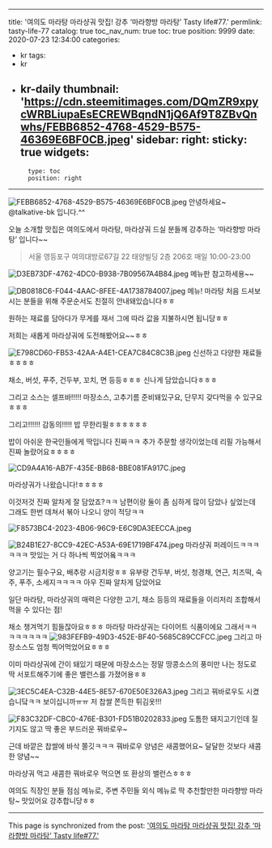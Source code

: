 
---
title: '여의도 마라탕 마라샹궈 맛집! 강추 ‘마라향방 마라탕’ Tasty life#77.'
permlink: tasty-life-77
catalog: true
toc_nav_num: true
toc: true
position: 9999
date: 2020-07-23 12:34:00
categories:
- kr
tags:
- kr
- kr-daily
thumbnail: 'https://cdn.steemitimages.com/DQmZR9xpycWRBLiupaEsECREWBqndN1jQ6Af9T8ZBvQnwhs/FEBB6852-4768-4529-B575-46369E6BF0CB.jpeg'
sidebar:
    right:
        sticky: true
widgets:
    -
        type: toc
        position: right
---


![FEBB6852-4768-4529-B575-46369E6BF0CB.jpeg](https://cdn.steemitimages.com/DQmZR9xpycWRBLiupaEsECREWBqndN1jQ6Af9T8ZBvQnwhs/FEBB6852-4768-4529-B575-46369E6BF0CB.jpeg)
안녕하세요~ @talkative-bk 입니다.^^

오늘 소개할 맛집은
여의도에서 마라탕, 마라샹궈 드실 분들께
강추하는 ‘마라향방 마라탕’ 입니다~~

> 서울 영등포구 여의대방로67길 22 
태양빌딩 2층 206호
매일 10:00-23:00


![D3EB73DF-4762-4DC0-B938-7B09567A4B84.jpeg](https://cdn.steemitimages.com/DQmSTgnvD7BVmhT6Lvq11KJTxNxbvx89DSXHoQJtY19iWSX/D3EB73DF-4762-4DC0-B938-7B09567A4B84.jpeg)
메뉴판 참고하세용~~


![DB0818C6-F044-4AAC-8FEE-4A1738784007.jpeg](https://cdn.steemitimages.com/DQmRhdGUtsV2bt1Uzqyq95p3zXk9TEXbhiHbpSCu6uhiCXr/DB0818C6-F044-4AAC-8FEE-4A1738784007.jpeg)
메뉴! 마라탕 처음 드셔보시는 분들을 위해
주문순서도 친절히 안내돼있습니다ㅎㅎ

​원하는 재료를 담아다가 무게를 재서 그에 따라
값을 지불하시면 됩니당ㅎㅎ

​저희는 새롭게 마라샹궈에 도전해봤어요~~ㅎㅎ


![E798CD60-FB53-42AA-A4E1-CEA7C84C8C3B.jpeg](https://cdn.steemitimages.com/DQmYQe4YdwHrkVASwFXbKdUxCcv8oGgMHmtYs3XAfZQKFAH/E798CD60-FB53-42AA-A4E1-CEA7C84C8C3B.jpeg)
신선하고 다양한 재료들ㅎㅎㅎㅎ

​채소, 버섯, 푸주, 건두부, 꼬치, 면 등등ㅎㅎㅎ
신나게 담았습니다ㅎㅎㅎ

그리고 소스는 셀프바!!!!!
마장소스, 고추기름 준비돼있구요,
단무지 갖다먹을 수 있구요ㅎㅎㅎ

​그리고!!!!!! 감동의!!!!!
밥 무한리필ㅎㅎㅎㅎㅎㅎ

밥이 아쉬운 한국인들에게 딱입니다 진짜ㅋㅋ 
추가 주문할 생각이었는데
리필 가능해서 진짜 놀랐어요ㅎㅎㅎㅎ

![CD9A4A16-AB7F-435E-BB68-BBE081FA917C.jpeg](https://cdn.steemitimages.com/DQmb8HKAdmk9VKuWfECynvviAj4VzxGEfUHECfAhZuBCgGP/CD9A4A16-AB7F-435E-BB68-BBE081FA917C.jpeg)

마라샹궈가 나왔습니다!ㅎㅎㅎㅎ

​이것저것 진짜 알차게 잘 담았죠?ㅋㅋ 
남편이랑 둘이 좀 심하게 많이 담았나 싶었는데
그래도 한번 데쳐서 볶아 나오니 양이 적당ㅋㅋ


![F8573BC4-2023-4B06-96C9-E6C9DA3EECCA.jpeg](https://cdn.steemitimages.com/DQmRYB1uTV9GHUQvXuhxEmixX6v7gTtrXWs8xGke6n2232k/F8573BC4-2023-4B06-96C9-E6C9DA3EECCA.jpeg)

![B24B1E27-8CC9-42EC-A53A-69E1719BF474.jpeg](https://cdn.steemitimages.com/DQmcthVCCMeoka2kJdNLWUuu7cDS8MdudjVvE9Y6KdxMYXY/B24B1E27-8CC9-42EC-A53A-69E1719BF474.jpeg)
마라샹궈 퍼레이드ㅋㅋㅋㅋㅋㅋ
맛있는 거 다 하나씩 찍었어욬ㅋㅋㅋ

​양고기는 필수구요, 배추랑 시금치랑ㅎㅎ
유부랑 건두부, 버섯, 청경채, 연근, 치즈떡, 
숙주, 푸주, 소세지ㅋㅋㅋㅋ 
아우 진짜 알차게 담았어요

​일단 마라탕, 마라샹궈의 매력은 
다양한 고기, 채소 등등의 재료들을 
이리저리 조합해서 먹을 수 있다는 점!

​채소 챙겨먹기 힘들잖아요ㅎㅎㅎ 
마라탕 마라샹궈는 다이어트 식품이에요 그래서ㅋㅋㅋㅋㅋㅋㅋㅋ
![983FEFB9-49D3-452E-BF40-5685C89CCFCC.jpeg](https://cdn.steemitimages.com/DQmcPADk3dtJWhHn3VnonNBgz4vbi9wezZJkx2uVNmvDjFQ/983FEFB9-49D3-452E-BF40-5685C89CCFCC.jpeg)
그리고 마장소스도 엄청 찍어먹었어요ㅎㅎㅎ

이미 마라샹궈에 간이 돼있기 때문에
마장소스는 정말 땅콩소스의 풍미만 나는 정도로
딱 서포트해주기에 좋은 밸런스를 가졌어용ㅎㅎ

![3EC5C4EA-C32B-44E5-8E57-670E50E326A3.jpeg](https://cdn.steemitimages.com/DQmbAC7dCPSUF9d22LPBpEvmLAzYfYbbvHYAxk4L1ALtuub/3EC5C4EA-C32B-44E5-8E57-670E50E326A3.jpeg)
그리고 꿔바로우도 시켰습니닼ㅋㅋ
보이십니까ㅠㅠ 저 찹쌀 쫀득한 튀김옷!!!


![F83C32DF-CBC0-476E-B301-FD51B0202833.jpeg](https://cdn.steemitimages.com/DQmUYekwjmJBvR6wY4PpSjVazKBVo7xTzKAh5t7hosYXWnk/F83C32DF-CBC0-476E-B301-FD51B0202833.jpeg)
도톰한 돼지고기인데 질기지도 않고
딱 좋은 부드러운 꿔바로우~

​근데 바깥은 찹쌀에 바삭 쫄깃ㅋㅋㅋ
꿔바로우 양념은 새콤했어요~
달달한 것보다 새콤한 양념~~ 

​마라샹궈 먹고 새콤한 꿔바로우 먹으면
또 환상의 밸런스ㅎㅎㅎ 

여의도 직장인 분들 점심 메뉴로, 
주변 주민들 외식 메뉴로 딱 추천할만한
마라향방 마라탕~ 맛있어요 강추합니당ㅎㅎ

- - -

This page is synchronized from the post: ['여의도 마라탕 마라샹궈 맛집! 강추 ‘마라향방 마라탕’ Tasty life#77.'](https://steemit.com/@talkative-bk/tasty-life-77)
